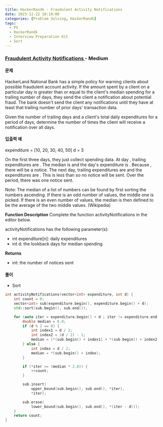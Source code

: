 ```yaml
---
title: HackerRandk - Fraudulent Activity Notifications
date: 2023-12-22 18:19:00
categories: [Problem Solving, HackerRandk]
tags:
  - PS
  - HackerRandk
  - Interview Preparation Kit
  - Sort
---
```


### [ Fraudulent Activity Notifications ](https://www.hackerrank.com/challenges/fraudulent-activity-notifications/problem?h_l=interview&isFullScreen=true&playlist_slugs%5B%5D%5B%5D=interview-preparation-kit&playlist_slugs%5B%5D%5B%5D=sorting) - Medium

#### 문제

HackerLand National Bank has a simple policy for warning clients about possible fraudulent account activity. If the amount spent by a client on a particular day is greater than or equal to the client's median spending for a trailing number of days, they send the client a notification about potential fraud. The bank doesn't send the client any notifications until they have at least that trailing number of prior days' transaction data.

Given the number of trailing days and a client's total daily expenditures for a period of days, determine the number of times the client will receive a notification over all days.

#### 입출력 예

expenditure = [10, 20, 30, 40, 50]
d = 3

On the first three days, they just collect spending data. At day , trailing expenditures are . The median is and the day's expenditure is . Because , there will be a notice. The next day, trailing expenditures are and the expenditures are . This is less than so no notice will be sent. Over the period, there was one notice sent.

Note: The median of a list of numbers can be found by first sorting the numbers ascending. If there is an odd number of values, the middle one is picked. If there is an even number of values, the median is then defined to be the average of the two middle values. (Wikipedia)

**Function Description**
Complete the function activityNotifications in the editor below.

activityNotifications has the following parameter(s):

- int expenditure[n]: daily expenditures
- int d: the lookback days for median spending

**Returns**

- int: the number of notices sent

#### 풀이

- Sort

```cpp
int activityNotifications(vector<int> expenditure, int d) {
    int count = 0;
    vector<int> sub(expenditure.begin(), expenditure.begin() + d);
    std::sort(sub.begin(), sub.end());

    for (auto iter = expenditure.begin() + d ; iter != expenditure.end() ; ++iter) {
        double median = 0.0;
        if (d % 2 == 0) {
            int index1 = d / 2;
            int index2 = (d / 2) - 1;
            median = (*(sub.begin() + index1) + *(sub.begin() + index2)) / 2.0;
        } else {
            int index = d / 2;
            median = *(sub.begin() + index);
        }

        if (*iter >= (median * 2.0)) {
            ++count;
        }

        sub.insert(
            upper_bound(sub.begin(), sub.end(), *iter),
            *iter);

        sub.erase(
            lower_bound(sub.begin(), sub.end(), *(iter - d)));
    }
    return count;
}
```
